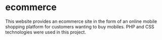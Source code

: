 # ecommerce
This website provides an ecommerce site in the form of an online mobile shopping platform for customers wanting to buy mobiles. PHP and CSS technologies were used in this project. 
